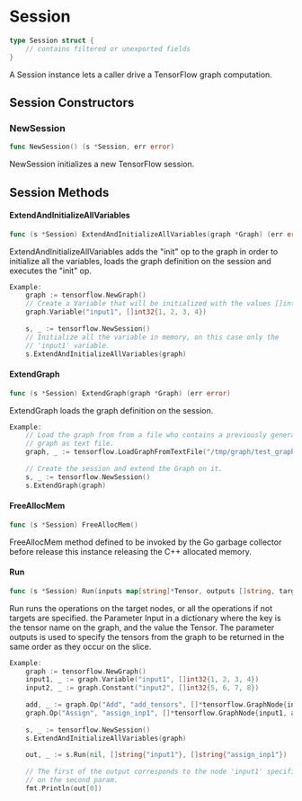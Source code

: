 # Session

```Go
type Session struct {
    // contains filtered or unexported fields
}
```

A Session instance lets a caller drive a TensorFlow graph computation.

## Session Constructors

### NewSession

```go
func NewSession() (s *Session, err error)
```

NewSession initializes a new TensorFlow session.

## Session Methods

#### ExtendAndInitializeAllVariables

```go
func (s *Session) ExtendAndInitializeAllVariables(graph *Graph) (err error)
```

ExtendAndInitializeAllVariables adds the "init" op to the graph in order to
initialize all the variables, loads the graph definition on the session and
executes the "init" op.

```Go
Example:
	graph := tensorflow.NewGraph()
	// Create a Variable that will be initialized with the values []int32{1, 2, 3, 4} .
	graph.Variable("input1", []int32{1, 2, 3, 4})
	
	s, _ := tensorflow.NewSession()
	// Initialize all the variable in memory, on this case only the
	// 'input1' variable.
	s.ExtendAndInitializeAllVariables(graph)


```

#### ExtendGraph

```go
func (s *Session) ExtendGraph(graph *Graph) (err error)
```

ExtendGraph loads the graph definition on the session.

```Go
Example:
	// Load the graph from from a file who contains a previously generated
	// graph as text file.
	graph, _ := tensorflow.LoadGraphFromTextFile("/tmp/graph/test_graph.pb")
	
	// Create the session and extend the Graph on it.
	s, _ := tensorflow.NewSession()
	s.ExtendGraph(graph)


```

#### FreeAllocMem

```go
func (s *Session) FreeAllocMem()
```

FreeAllocMem method defined to be invoked by the Go garbage collector before
release this instance releasing the C++ allocated memory.

#### Run

```go
func (s *Session) Run(inputs map[string]*Tensor, outputs []string, targets []string) ([]*Tensor, error)
```

Run runs the operations on the target nodes, or all the operations if not
targets are specified. the Parameter Input in a dictionary where the key is the
tensor name on the graph, and the value the Tensor. The parameter outputs is
used to specify the tensors from the graph to be returned in the same order as
they occur on the slice.

```Go
Example:
	graph := tensorflow.NewGraph()
	input1, _ := graph.Variable("input1", []int32{1, 2, 3, 4})
	input2, _ := graph.Constant("input2", []int32{5, 6, 7, 8})
	
	add, _ := graph.Op("Add", "add_tensors", []*tensorflow.GraphNode{input1, input2}, "", map[string]interface{}{})
	graph.Op("Assign", "assign_inp1", []*tensorflow.GraphNode{input1, add}, "", map[string]interface{}{})
	
	s, _ := tensorflow.NewSession()
	s.ExtendAndInitializeAllVariables(graph)
	
	out, _ := s.Run(nil, []string{"input1"}, []string{"assign_inp1"})
	
	// The first of the output corresponds to the node 'input1' specified
	// on the second param.
	fmt.Println(out[0])


```

